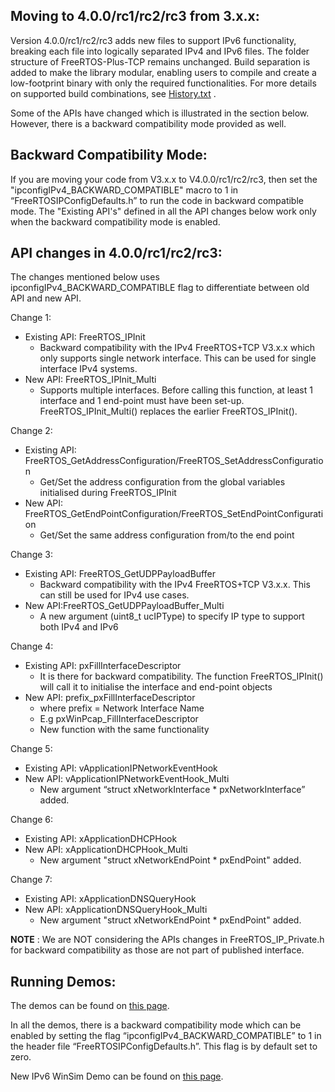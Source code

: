 Moving to 4.0.0/rc1/rc2/rc3 from 3.x.x:
--------------------------------

Version 4.0.0/rc1/rc2/rc3 adds new files to support IPv6 functionality, breaking each file into logically separated IPv4 and IPv6 files. The folder structure of FreeRTOS-Plus-TCP remains unchanged. Build separation is added to make the library modular, enabling users to compile and create a low-footprint binary with only the required functionalities. For more details on supported build combinations, see [History.txt](https://github.com/FreeRTOS/FreeRTOS-Plus-TCP/blob/main/History.txt) .

Some of the APIs have changed which is illustrated in the section below. However, there is a backward compatibility mode provided as well.

Backward Compatibility Mode:
---------------------------
   If you are moving your code from V3.x.x to V4.0.0/rc1/rc2/rc3, then set the "ipconfigIPv4_BACKWARD_COMPATIBLE" macro to 1 in “FreeRTOSIPConfigDefaults.h” to run the code in backward compatible mode.
   The "Existing API's" defined in all the API changes below work only when the backward compatibility mode is enabled.

API changes in 4.0.0/rc1/rc2/rc3:
----------------------

The changes mentioned below uses ipconfigIPv4_BACKWARD_COMPATIBLE flag to differentiate between old API and new API.

Change 1:

   - Existing API: FreeRTOS_IPInit
      - Backward compatibility with the IPv4 FreeRTOS+TCP V3.x.x which only supports single network interface. This can be used for single  interface IPv4 systems.
   - New API: FreeRTOS_IPInit_Multi
      - Supports multiple interfaces. Before calling this function, at least 1 interface and 1 end-point must have been set-up. FreeRTOS_IPInit_Multi() replaces the earlier FreeRTOS_IPInit().

Change 2:

   - Existing API: FreeRTOS_GetAddressConfiguration/FreeRTOS_SetAddressConfiguration
      - Get/Set the address configuration from the global variables initialised during FreeRTOS_IPInit
   - New API: FreeRTOS_GetEndPointConfiguration/FreeRTOS_SetEndPointConfiguration
      - Get/Set the same address configuration from/to the end point

Change 3:

   - Existing API:  FreeRTOS_GetUDPPayloadBuffer
      - Backward compatibility with the IPv4 FreeRTOS+TCP V3.x.x. This can still be used for IPv4 use cases.
   - New API:FreeRTOS_GetUDPPayloadBuffer_Multi
      - A new argument (uint8_t ucIPType) to specify IP type to support both IPv4 and IPv6

Change 4:

   - Existing API: pxFillInterfaceDescriptor
      - It is there for backward compatibility. The function FreeRTOS_IPInit() will call it to initialise the interface and end-point objects
   - New API: prefix_pxFillInterfaceDescriptor
      - where prefix = Network Interface Name
      - E.g pxWinPcap_FillInterfaceDescriptor
      - New function with the same functionality

Change 5:

   - Existing API: vApplicationIPNetworkEventHook
   - New API: vApplicationIPNetworkEventHook_Multi
      - New argument “struct xNetworkInterface * pxNetworkInterface” added.

Change 6:

   - Existing API: xApplicationDHCPHook
   - New API: xApplicationDHCPHook_Multi
      - New argument "struct xNetworkEndPoint * pxEndPoint" added.

Change 7:

   - Existing API: xApplicationDNSQueryHook
   - New API: xApplicationDNSQueryHook_Multi
      - New argument "struct xNetworkEndPoint * pxEndPoint" added.

**NOTE** : We are NOT considering the APIs changes in FreeRTOS_IP_Private.h for backward compatibility as those are not part of published interface.

Running Demos:
-------------
The demos can be found on [this page](https://github.com/FreeRTOS/FreeRTOS/tree/main/FreeRTOS-Plus/Demo).

In all the demos, there is a backward compatibility mode which can be enabled by setting the flag “ipconfigIPv4_BACKWARD_COMPATIBLE” to 1 in the header file “FreeRTOSIPConfigDefaults.h”.
This flag is by default set to zero.

New IPv6 WinSim Demo can be found on [this page](https://github.com/FreeRTOS/FreeRTOS/tree/main/FreeRTOS-Plus/Demo/FreeRTOS_Plus_TCP_IPv6_Demo/IPv6_Multi_WinSim_demo).
